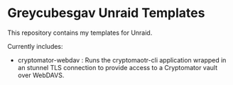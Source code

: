 # Greycubesgav Unraid Templates

This repository contains my templates for Unraid.

Currently includes:

* cryptomator-webdav : Runs the cryptomaotr-cli application wrapped in an stunnel TLS connection to provide access to a Cryptomator vault over WebDAVS.


